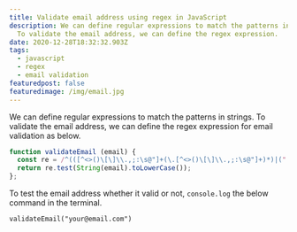 ```yaml
---
title: Validate email address using regex in JavaScript
description: We can define regular expressions to match the patterns in strings.
  To validate the email address, we can define the regex expression.
date: 2020-12-28T18:32:32.903Z
tags:
  - javascript
  - regex
  - email validation
featuredpost: false
featuredimage: /img/email.jpg
---
```

We can define regular expressions to match the patterns in strings. To validate the email address, we can define the regex expression for email validation as below.

```javascript
function validateEmail (email) {
  const re = /^(([^<>()\[\]\\.,;:\s@"]+(\.[^<>()\[\]\\.,;:\s@"]+)*)|(".+"))@((\[[0-9]{1,3}\.[0-9]{1,3}\.[0-9]{1,3}\.[0-9]{1,3}\])|(([a-zA-Z\-0-9]+\.)+[a-zA-Z]{2,}))$/;
  return re.test(String(email).toLowerCase());
};
```
To test the email address whether it valid or not, `console.log` the below command in the terminal.

```
validateEmail("your@email.com")
```
